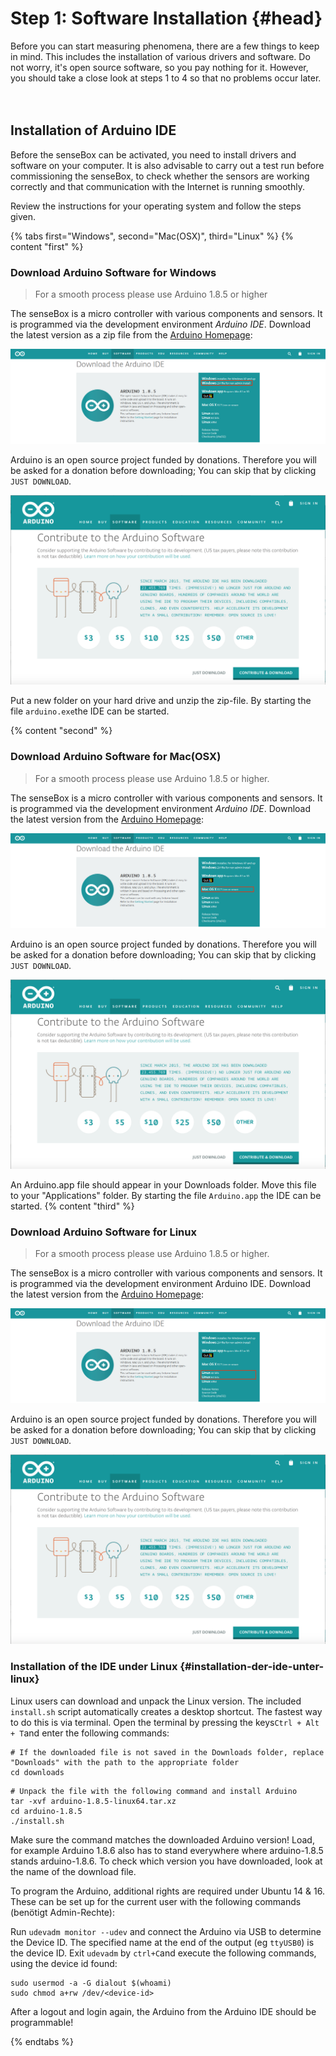 
# Step 1: Software Installation {#head}
 <div class="description">Before you can start measuring phenomena, there are a few things to keep in mind. This includes the installation of various drivers and software. Do not worry, it's open source software, so you pay nothing for it. However, you should take a close look at steps 1 to 4 so that no problems occur later. </div>
<div class="line">
    <br>
    <br>
</div>

## Installation of Arduino IDE


Before the senseBox can be activated, you need to install drivers and software on your computer. It is also advisable to carry out a test run before commissioning the senseBox, to check whether the sensors are working correctly and that communication with the Internet is running smoothly.

Review the instructions for your operating system and follow the steps given.

{% tabs first="Windows", second="Mac(OSX)", third="Linux" %}
{% content "first" %}
### Download Arduino Software for Windows

> For a smooth process please use Arduino 1.8.5 or higher


The senseBox is a micro controller with various components and sensors. It is programmed via the development environment _Arduino IDE_. Download the latest version as a zip file from the [Arduino Homepage](https://www.arduino.cc/en/main/software):

![ ](../pictures/software-install/arduino-windows-view.png)

Arduino is an open source project funded by donations. Therefore you will be asked for a donation before downloading; You can skip that by clicking `JUST DOWNLOAD`.

![ ](../pictures/software-install/arduino-just-download.png)

Put a new folder on your hard drive and unzip the zip-file. By starting the file `arduino.exe`the IDE can be started.


{% content "second" %}

### Download Arduino Software for Mac(OSX)

> For a smooth process please use Arduino 1.8.5 or higher.

The senseBox is a micro controller with various components and sensors. It is programmed via the development environment _Arduino IDE_. Download the latest version from the  [Arduino Homepage](https://www.arduino.cc/en/main/software):

![ ](../pictures/software-install/arduino-mac-view.png)

Arduino is an open source project funded by donations. Therefore you will be asked for a donation before downloading; You can skip that by clicking `JUST DOWNLOAD`.

![ ](../pictures/software-install/arduino-just-download.png)

An Arduino.app file should appear in your Downloads folder. Move this file to your "Applications" folder. By starting the file `Arduino.app` the IDE can be started.
{% content "third" %}

### Download Arduino Software for Linux

> For a smooth process please use Arduino 1.8.5 or higher.


The senseBox is a micro controller with various components and sensors. It is programmed via the development environment Arduino IDE. Download the latest version from the [Arduino Homepage](https://www.arduino.cc/en/main/software):

![ ](../pictures/software-install/arduino-linux-view.png)

Arduino is an open source project funded by donations. Therefore you will be asked for a donation before downloading; You can skip that by clicking `JUST DOWNLOAD`.

![ ](../pictures/software-install/arduino-just-download.png)
### Installation of the IDE under Linux {#installation-der-ide-unter-linux}

Linux users can download and unpack the Linux version. The included `install.sh` script automatically creates a desktop shortcut. The fastest way to do this is via terminal. Open the terminal by pressing the keys`Ctrl + Alt + T`and enter the following commands:

```text
# If the downloaded file is not saved in the Downloads folder, replace "Downloads" with the path to the appropriate folder
cd downloads
```

```text
# Unpack the file with the following command and install Arduino
tar -xvf arduino-1.8.5-linux64.tar.xz
cd arduino-1.8.5
./install.sh
```
<div class="box_warning">
    <i class="fa fa-exclamation-circle fa-fw" aria-hidden="true" style="color: #f0ad4e"></i>
  Make sure the command matches the downloaded Arduino version! Load, for example Arduino 1.8.6 also has to stand everywhere where arduino-1.8.5 stands arduino-1.8.6. To check which version you have downloaded, look at the name of the download file.
</div>

To program the Arduino, additional rights are required under Ubuntu 14 & 16. These can be set up for the current user with the following commands \(benötigt Admin-Rechte\):


Run `udevadm monitor --udev` and connect the Arduino via USB to determine the Device ID. The specified name at the end of the output \(eg `ttyUSB0`\) is the device ID. Exit `udevadm` by `ctrl+C`and execute the following commands, using the device id found:

```text
sudo usermod -a -G dialout $(whoami)
sudo chmod a+rw /dev/<device-id>
```
After a logout and login again, the Arduino from the Arduino IDE should be programmable!

{% endtabs %}
